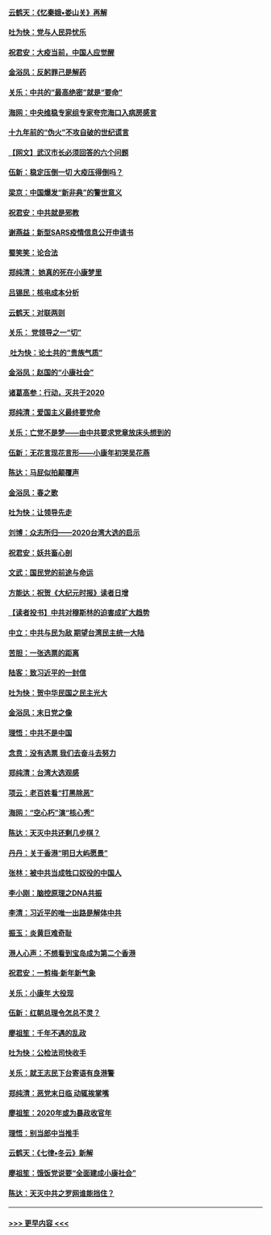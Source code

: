 #### [云鹤天：《忆秦娥▪娄山关》再解](../pages/nsc993/n11824682.md?t=01280911) 
#### [吐为快：党与人民异忧乐](../pages/nsc993/n11824660.md?t=01280911) 
#### [祝君安：大疫当前，中国人应觉醒](../pages/nsc993/n11821946.md?t=01280911) 
#### [金浴凤：反躬罪己是解药](../pages/nsc993/n11820280.md?t=01280911) 
#### [关乐：中共的“最高绝密”就是“要命”](../pages/nsc993/n11816946.md?t=01280911) 
#### [海网：中央维稳专家组专家夸完海口入病房感言](../pages/nsc993/n11815138.md?t=01280911) 
#### [十九年前的“伪火”不攻自破的世纪谎言](../pages/nsc993/n11813238.md?t=01280911) 
#### [【网文】武汉市长必须回答的六个问题](../pages/nsc993/n11813848.md?t=01280911) 
#### [伍新：稳定压倒一切 大疫压得倒吗？](../pages/nsc993/n11812634.md?t=01280911) 
#### [梁京：中国爆发“新非典”的警世意义](../pages/nsc993/n11812554.md?t=01280911) 
#### [祝君安：中共就是邪教](../pages/nsc993/n11812431.md?t=01280911) 
#### [谢燕益：新型SARS疫情信息公开申请书](../pages/nsc993/n11808840.md?t=01280911) 
#### [蜀笑笑：论合法](../pages/nsc993/n11808064.md?t=01280911) 
#### [郑纯清： 她真的死在小康梦里](../pages/nsc993/n11806623.md?t=01280911) 
#### [吕锡民：核电成本分析](../pages/nsc993/n11806284.md?t=01280911) 
#### [云鹤天：对联两则](../pages/nsc993/n11805957.md?t=01280911) 
#### [关乐： 党领导之一“切”](../pages/nsc993/n11804505.md?t=01280911) 
#### [ 吐为快：论土共的“贵族气质”](../pages/nsc993/n11804490.md?t=01280911) 
#### [金浴凤：赵国的“小康社会”](../pages/nsc993/n11804452.md?t=01280911) 
#### [诸葛高参：行动，灭共于2020](../pages/nsc993/n11804120.md?t=01280911) 
#### [郑纯清：爱国主义最终要党命](../pages/nsc993/n11802197.md?t=01280911) 
#### [关乐：亡党不是梦——由中共要求党章放床头想到的](../pages/nsc993/n11802156.md?t=01280911) 
#### [伍新：无花言现花言形——小康年初哭吴花燕](../pages/nsc993/n11800044.md?t=01280911) 
#### [陈达：马屁似拍颠覆声](../pages/nsc993/n11800010.md?t=01280911) 
#### [金浴凤：春之歌](../pages/nsc993/n11797687.md?t=01280911) 
#### [吐为快：让领导先走](../pages/nsc993/n11797512.md?t=01280911) 
#### [刘博：众志所归——2020台湾大选的启示](../pages/nsc993/n11796878.md?t=01280911) 
#### [祝君安：妖共畜心剖](../pages/nsc993/n11794273.md?t=01280911) 
#### [文武：国民党的前途与命运](../pages/nsc993/n11794198.md?t=01280911) 
#### [方能达：祝贺《大纪元时报》读者日增](../pages/nsc993/n11793807.md?t=01280911) 
#### [【读者投书】中共对穆斯林的迫害成扩大趋势](../pages/nsc993/n11791371.md?t=01280911) 
#### [中立：中共与民为敌 期望台湾民主统一大陆](../pages/nsc993/n11790392.md?t=01280911) 
#### [苦胆：一张选票的距离](../pages/nsc993/n11788914.md?t=01280911) 
#### [陆客：致习近平的一封信](../pages/nsc993/n11788867.md?t=01280911) 
#### [吐为快：贺中华民国之民主光大](../pages/nsc993/n11788618.md?t=01280911) 
#### [金浴凤：末日党之像](../pages/nsc993/n11787475.md?t=01280911) 
#### [理悟：中共不是中国](../pages/nsc993/n11787463.md?t=01280911) 
#### [念贲：没有选票  我们去奋斗去努力](../pages/nsc993/n11787398.md?t=01280911) 
#### [郑纯清：台湾大选观感](../pages/nsc993/n11786210.md?t=01280911) 
#### [项云：老百姓看“打黑除恶”](../pages/nsc993/n11785398.md?t=01280911) 
#### [海网：“空心朽”演“核心秀”](../pages/nsc993/n11783874.md?t=01280911) 
#### [陈达：天灭中共还剩几步棋？](../pages/nsc993/n11783719.md?t=01280911) 
#### [丹丹：关于香港“明日大屿愿景”](../pages/nsc993/n11783273.md?t=01280911) 
#### [张林：被中共当成牲口奴役的中国人](../pages/nsc993/n11782397.md?t=01280911) 
#### [李小刚：脑控原理之DNA共振](../pages/nsc993/n11780962.md?t=01280911) 
#### [李清：习近平的唯一出路是解体中共](../pages/nsc993/n11780866.md?t=01280911) 
#### [振玉：炎黄巨难奇耻](../pages/nsc993/n11779632.md?t=01280911) 
#### [港人心声：不想看到宝岛成为第二个香港](../pages/nsc993/n11778817.md?t=01280911) 
#### [祝君安：一剪梅‧新年新气象](../pages/nsc993/n11776340.md?t=01280911) 
#### [关乐：小康年 大役现](../pages/nsc993/n11774213.md?t=01280911) 
#### [伍新：红朝总理令怎总不灵？](../pages/nsc993/n11770813.md?t=01280911) 
#### [廖祖笙：千年不遇的乱政](../pages/nsc993/n11770373.md?t=01280911) 
#### [吐为快：公检法司快收手](../pages/nsc993/n11770359.md?t=01280911) 
#### [关乐：就王志民下台寄语有良港警](../pages/nsc993/n11769903.md?t=01280911) 
#### [郑纯清：恶党末日临 动辄挨掌嘴](../pages/nsc993/n11769356.md?t=01280911) 
#### [廖祖笙：2020年或为暴政收官年](../pages/nsc993/n11768216.md?t=01280911) 
#### [理悟：别当郎中当推手](../pages/nsc993/n11768243.md?t=01280911) 
#### [云鹤天：《七律▪冬云》新解](../pages/nsc993/n11768204.md?t=01280911) 
#### [廖祖笙：饿饭党说要“全面建成小康社会”](../pages/nsc993/n11767482.md?t=01280911) 
#### [陈达：天灭中共之罗网谁能挡住？](../pages/nsc993/n11767465.md?t=01280911) 

----
#### [ >>> 更早内容 <<< ](../indexes/nsc993-earlier.md)
